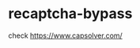# recaptcha-bypass
check https://www.capsolver.com/ 



















                                                                                                              